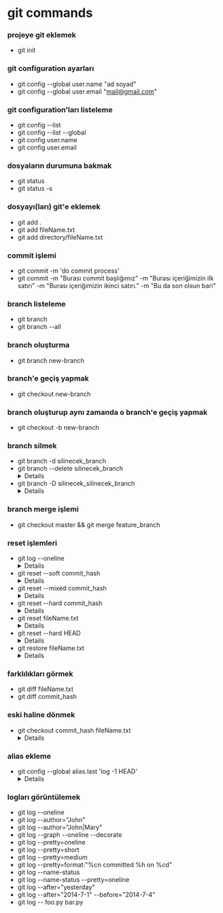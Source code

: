# git commands

### projeye git eklemek
- git init
### git configuration ayarları
- git config --global user.name "ad soyad"
- git config --global user.email "mail@gmail.com"
### git configuration'ları listeleme
- git config --list
- git config --list --global
- git config user.name
- git config user.email
### dosyaların durumuna bakmak
- git status
- git status -s
### dosyayı(ları) git'e eklemek
- git add .
- git add fileName.txt
- git add directory/fileName.txt
### commit işlemi
- git commit -m 'do commit process'
- git commit -m "Burası commit başlığımız" -m "Burası içeriğimizin ilk satırı" -m "Burası içeriğimizin ikinci satırı." -m "Bu da son olsun bari"
### branch listeleme
- git branch
- git branch --all
### branch oluşturma
- git branch new-branch
### branch'e geçiş yapmak
- git checkout new-branch
### branch oluşturup aynı zamanda o branch'e geçiş yapmak
- git checkout -b new-branch
### branch silmek
- git branch -d silinecek_branch
- git branch --delete silinecek_branch 
    <details>
    -d ve --delete aynıdır. merge işlemini yapmadıysanız uyarı alırsınız. merge yapmadan silmek istiyorsanız force işlemi uygulamalısınız. bir sonraki işlem bunun için.
    </details>
- git branch -D silinecek_silinecek_branch 
    <details>
    büyük D, silmeye zorlar (force). yani yazdığınız kodları merge edip etmemenizi umursamaz. yazdıklarınız kaybolup gider.
    </details>
### branch merge işlemi
- git checkout master && git merge feature_branch
### reset işlemleri
- git log --oneline 
    <details>
    commit hash'ini almak için 
    </details>
- git reset --soft commit_hash 
    <details>
    --soft parametresi yaptığınız değişiklikleri korur ve staged halde tutar. commit mesajını yanlış yazdıysanız bu işlemi uyguladıktan sonra commit mesajınızı yeniden yazıp commit edebilirsiniz. 
    </details>
- git reset --mixed commit_hash 
    <details>
    --mixed parametresi ile yaptığımız commit'i geri alırız ve yaptığımız değişiklikler staged edilmemiş olarak gelir. yani "git add file_name.txt" komutuyla staged edip commit etmemiz gerekir.
    </details> 
- git reset --hard commit_hash 
    <details>
    --hard parametresiyle çalıştırırsanız yaptığınız tüm değişiklikleri silerek belirtilen commit'e gidersiniz. zamanda yolculuk yaptırır. kullanması tehlikelidir çünkü yaptığınız önemli bir şey varsa boşa gider. kullanırken DİKKATLİ OLUNUZ. 
    </details>
- git reset fileName.txt
    <details>
    stage edilen dosyayı unstaged eder. yani "git add fileName.txt" işleminin tam tersini yapar.
    </details>
- git reset --hard HEAD
    <details>
    yaptığımız tüm değişiklikleri geri alır. örneğin iki tane dosya üzerinde değişiklik yaptık ve bu değişiklikleri geri almak istiyoruz. o zaman bu komutu kullanabiliriz.
    </details>
- git restore fileName.txt
    <details>
    tüm değişiklikleri geri almak yerine sadece bir dosyadaki değişiklikleri geri almak isteyebiliriz. bunun için "restore" sözcüğünü kullanabilir. "git restore ." kullanarak yine tüm dosyalardaki değişiklikleri geri alabiliriz.
    </details>
### farklılıkları görmek
- git diff fileName.txt
- git diff commit_hash
### eski haline dönmek
- git checkout commit_hash fileName.txt
    <details>
    belirttiğimiz commit'teki dosyayı alıp şimdiki haliyle değiştirdik. 
    </details>
### alias ekleme
- git config --global alias.last 'log -1 HEAD'
    <details>
    "git last" komutu bundan sonra "git log -1 HEAD" görevini yerine getirecek. "git last" bize son commitin ayrıntılarını verecektir. 
    </details>
### logları görüntülemek
- git log --oneline
- git log --author="John"
- git log --author="John\|Mary"
- git log --graph --oneline --decorate
- git log --pretty=oneline
- git log --pretty=short
- git log --pretty=medium
- git log --pretty=format:"%cn committed %h on %cd"
- git log --name-status
- git log --name-status --pretty=oneline
- git log --after="yesterday"
- git log --after="2014-7-1" --before="2014-7-4"
- git log -- foo.py bar.py
